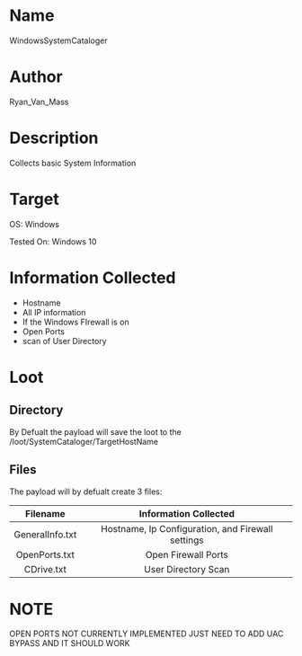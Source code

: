 # Name
WindowsSystemCataloger

# Author
Ryan_Van_Mass

# Description
Collects basic System Information

# Target
OS: Windows

Tested On: Windows 10 

# Information Collected
* Hostname
* All IP information
* If the Windows FIrewall is on
* Open Ports
* scan of User Directory

# Loot
## Directory
By Defualt the payload will save the loot to the /loot/SystemCataloger/TargetHostName

## Files
The payload will by defualt create 3 files:

|     Filename    |               Information Collected               |
|:---------------:|:-------------------------------------------------:|
| GeneralInfo.txt | Hostname, Ip Configuration, and Firewall settings |
| OpenPorts.txt   | Open Firewall Ports                               |
| CDrive.txt      | User Directory Scan                               |

# NOTE
OPEN PORTS NOT CURRENTLY IMPLEMENTED JUST NEED TO ADD UAC BYPASS AND IT SHOULD WORK

